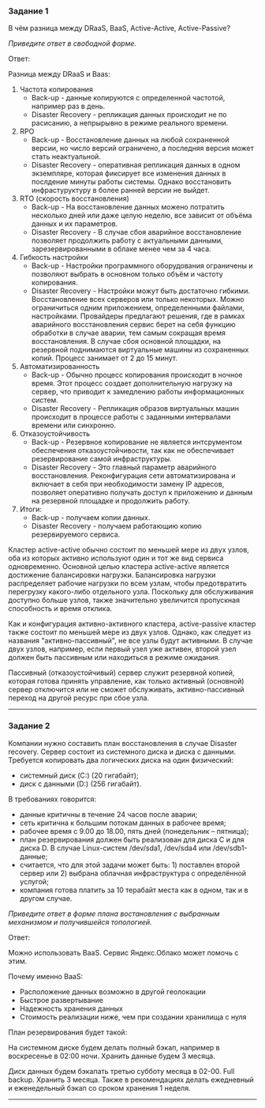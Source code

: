### Задание 1

В чём разница между DRaaS, BaaS, Active-Active, Active-Passive?

*Приведите ответ в свободной форме.*

Ответ:

Разница между DRaaS и Baas:

1. Частота копирования
   - Back-up - данные копируются с определенной частотой, например раз в день.
   - Disaster Recovery - репликация данных происходит не по расисанию, а непрырывно в режиме реального времени.
2. RPO
   - Back-up - Восстановление данных на любой сохраненной версии, но число версий ограничено, а последняя версия может стать неактуальной.
   - Disaster Recovery - оперативная репликация данных в одном экземпляре, которая фиксирует все изменения данных в послдение минуты работы системы. Однако восстановить инфрастуруктуру в более ранней версии не выйдет.
3. RTO (скорость восстановления)
   - Back-up - На восстановление данных можено потратить несколько дней или даже целую неделю, все зависит от объёма данных и их параметров. 
   - Disaster Recovery - В случае сбоя аварийное восстановление позволяет продолжить работу с актуальными данными, зарезервированными в облаке менее чем за 4 часа.
4. Гибкость настройки
   - Back-up - Настройки программного оборудования ограничены и позволяют выбрать в основном только объём и частоту копирования.
   - Disaster Recovery - Настройки можут быть достаточно гибкими. Восстановление всех серверов или только некоторых. Можно ограничиться одним приложением, определенными файлами, настройками. Провайдеры предлагают решения, где в рамках аварийного восстановления сервис берет на себя функцию обработки в случае аварии, тем самым сокращая время восстановления. В случае сбоя основной площадки, на резервной поднимаются виртуальные машины из сохраненных копий. Процесс занимает от 2 до 15 минут.
5. Автоматизированность
   - Back-up - Обычно процесс копирования происходит в ночное время. Этот процесс создает дополнительную нагрузку на сервер, что приводит к замедлению работы информационных систем.
   - Disaster Recovery - Репликация образов виртуальных машин происходит в процессе работы с заданными интервалами времени или синхронно.
6. Отказоустойчивость
   - Back-up - Резервное копирование не является интсрументом обеспечения отказоустойчивости, так как не обеспечивает резервирование самой инфраструктуры.
   - Disaster Recovery - Это главный параметр аварийного восстановления. Реконфигурация сети автоматизирована и включает в себя при необходимости замену IP адресов, позволяет оперативно получать доступ к приложению и данным на резервной площадке и продолжить работу.
7. Итоги: 
   - Back-up - получаем копии данных.
   - Disaster Recovery - получаем работающию копию резервируемого сервиса.

Кластер active-active обычно состоит по меньшей мере из двух узлов, оба из которых активно используют один и тот же вид сервиса одновременно. Основной целью кластера active-active является достижение балансировки нагрузки. Балансировка нагрузки распределяет рабочие нагрузки по всем узлам, чтобы предотвратить перегрузку какого-либо отдельного узла. Поскольку для обслуживания доступно больше узлов, также значительно увеличится пропускная способность и время отклика.

Как и конфигурация активно-активного кластера, active-passive кластер также состоит по меньшей мере из двух узлов. Однако, как следует из названия "активно-пассивный", не все узлы будут активными. В случае двух узлов, например, если первый узел уже активен, второй узел должен быть пассивным или находиться в режиме ожидания.

Пассивный (отказоустойчивый) сервер служит резервной копией, которая готова принять управление, как только активный (основной) сервер отключится или не сможет обслуживать, активно-пассивный переход на другой ресурс при сбое узла.

---

### Задание 2

Компании нужно составить план восстановления в случае Disaster recovery. Сервер состоит из системного диска и диска с данными. 
Требуется копировать два логических диска на один физический: 
- системный диск (C:) (20 гигабайт);
- диск с данными (D:) (256 гигабайт). 

В требованиях говорится: 
- данные критичны в течение 24 часов после аварии;
- сеть критична к большим потокам данных в рабочее время;
- рабочее время с 9.00 до 18.00, пять дней (понедельник – пятница);
- план резервирования должен быть реализован для диска C и для диска D. В случае Linux-систем /dev/sda1, /dev/sda4 или /dev/sdb1-данные;
- считается, что для этой задачи может быть: 1) поставлен второй сервер или 2) выбрана облачная инфраструктура с определённой услугой;
- компания готова платить за 10 терабайт места как в одном, так и в другом случае.
 
*Приведите ответ в форме плана востановления с выбранным механизмом и получившейся топологией.*

Ответ:

Можно использовать BaaS. Сервис Яндекс.Облако может помочь с этим.

Почему именно BaaS:

* Расположение данных возможно в другой геолокации
* Быстрое развертывание
* Надежность хранения данных
* Стоимость реализации ниже, чем при создании хранилища с нуля

План резервирования будет такой:

На системном диске будем делать полный бэкап, например в воскресенье в 02:00 ночи. Хранить данные будем 3 месяца.

Диск данных будем бэкапать третью субботу месяца в 02-00. Full backup. Хранить 3 месяца.
Также в рекомендациях делать ежедневный и еженедельный бэкап со сроком хранения 1 неделя.

---
